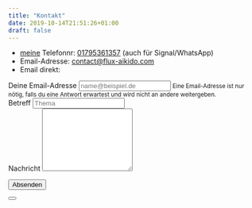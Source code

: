 ```yaml
---
title: "Kontakt"
date: 2019-10-14T21:51:26+01:00
draft: false
---
```


[//]: # (<div>)

[//]: # (    meine&#40;/Stephans&#41; Telefonnr: <a href="tel:00491795361357">01795361357</a> &#40;auf für Signal/WhatsApp&#41;)

[//]: # (    <br>Alternativ schickt eine Email an <a href="mailto:contact@flux-aikido.com">contact@flux-aikido.com</a> per Emailprogramm)

[//]: # (    <br>oder hiermit:)

[//]: # (</div>)

<ul>
  <li><a href="/about/teachers/">meine</a> Telefonnr: <a href="tel:00491795361357">01795361357</a> (auch für Signal/WhatsApp)</li>
  <li>Email-Adresse: <a href="mailto:contact@flux-aikido.com">contact@flux-aikido.com</a></li>
  <li>Email direkt:</li>
</ul>

<form class="mb-5" id="contact-form">
  <div class="form-group">
    <label for="senderEmailId" style="width: 400px">Deine Email-Adresse</label>
    <input type="email" class="form-control" id="senderEmailId" placeholder="name@beispiel.de" name="senderEmail">
    <small id="emailHelp" class="form-text text-muted">Eine Email-Adresse ist nur nötig, falls du eine Antwort erwartest und wird nicht an andere weitergeben.</small>
  </div>

  <div class="form-group">
    <label for="subjectId" data-width="50%">Betreff</label>
    <input type="text" class="form-control" id="subjectId" placeholder="Thema" name="subject">
  </div>

  <div class="form-group">
    <label for="messageId">Nachricht</label>
    <textarea class="form-control" id="messageId" rows="8" name="message"></textarea>
  </div>

  <input type="hidden" name="receiverName" value="dojo">

  <span id="contactAlertParent"></span>

  <button type="submit" id="contactButtonId" class="btn btn-primary">Absenden</button>
</form>

<div class="alert alert-info alert-dismissible fade show">
    <button type="button" class="close" data-dismiss="alert"></button>
</div>

<script type="text/javascript" src="/js/contact-form-handler.js"></script>
